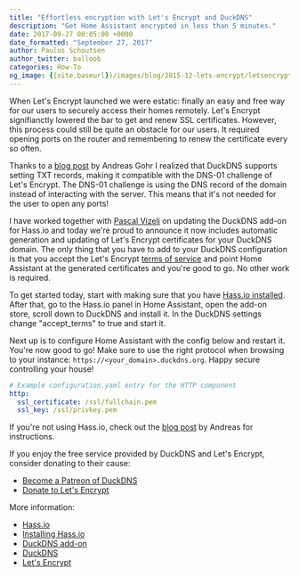 ```yaml
---
title: "Effortless encryption with Let's Encrypt and DuckDNS"
description: "Get Home Assistant encrypted in less than 5 minutes."
date: 2017-09-27 00:05:00 +0000
date_formatted: "September 27, 2017"
author: Paulus Schoutsen
author_twitter: balloob
categories: How-To
og_image: {{site.baseurl}}/images/blog/2015-12-lets-encrypt/letsencrypt-secured-fb.png
---
```


When Let's Encrypt launched we were estatic: finally an easy and free way for our users to securely access their homes remotely. Let's Encrypt signifianctly lowered the bar to get and renew SSL certificates. However, this process could still be quite an obstacle for our users. It required opening ports on the router and remembering to renew the certificate every so often.

Thanks to a [blog post][splitbrain] by Andreas Gohr I realized that DuckDNS supports setting TXT records, making it compatible with the DNS-01 challenge of Let's Encrypt. The DNS-01 challenge is using the DNS record of the domain instead of interacting with the server. This means that it's not needed for the user to open any ports!

I have worked together with [Pascal Vizeli][pvizeli] on updating the DuckDNS add-on for Hass.io and today we're proud to announce it now includes automatic generation and updating of Let's Encrypt certificates for your DuckDNS domain. The only thing that you have to add to your DuckDNS configuration is that you accept the Let's Encrypt [terms of service][terms] and point Home Assistant at the generated certificates and you're good to go. No other work is required.

To get started today, start with making sure that you have [Hass.io installed][hassio]. After that, go to the Hass.io panel in Home Assistant, open the add-on store, scroll down to DuckDNS and install it. In the DuckDNS settings change "accept_terms" to true and start it.

Next up is to configure Home Assistant with the config below and restart it. You're now good to go! Make sure to use the right protocol when browsing to your instance: `https://<your_domain>.duckdns.org`. Happy secure controlling your house!

```yaml
# Example configuration.yaml entry for the HTTP component
http:
  ssl_certificate: /ssl/fullchain.pem
  ssl_key: /ssl/privkey.pem
```

If you're not using Hass.io, check out the [blog post][splitbrain] by Andreas for instructions.

If you enjoy the free service provided by DuckDNS and Let's Encrypt, consider donating to their cause:

 - [Become a Patreon of DuckDNS](https://www.patreon.com/user?u=3209735)
 - [Donate to Let's Encrypt](https://letsencrypt.org/donate/)

More information:

 - [Hass.io][hassio]
 - [Installing Hass.io][hassio-install]
 - [DuckDNS add-on][addon-duckdns]
 - [DuckDNS][duckdns]
 - [Let's Encrypt][le]

[splitbrain]: https://www.splitbrain.org/blog/2017-08/10-homeassistant_duckdns_letsencrypt
[terms]: https://letsencrypt.org/repository/
[pvizeli]: https://github.com/pvizeli
[hassio]: /hassio/
[hassio-install]: /hassio/installation/
[addon-duckdns]: /addons/duckdns/
[duckdns]: http://www.duckdns.org/
[le]: https://letsencrypt.org/
